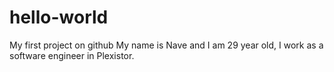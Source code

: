 # hello-world
My first project on github
My name is Nave and I am 29 year old, 
I work as a software engineer in Plexistor.

